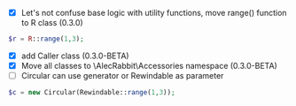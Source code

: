 - [x] Let's not confuse base logic with utility functions, move range() function to R class (0.3.0)
```php
$r = R::range(1,3);
```
- [x] add Caller class (0.3.0-BETA)
- [x] Move all classes to \AlecRabbit\Accessories namespace (0.3.0-BETA) 
- [ ] Circular can use generator or Rewindable as parameter 
```php
$c = new Circular(Rewindable::range(1,3));
```